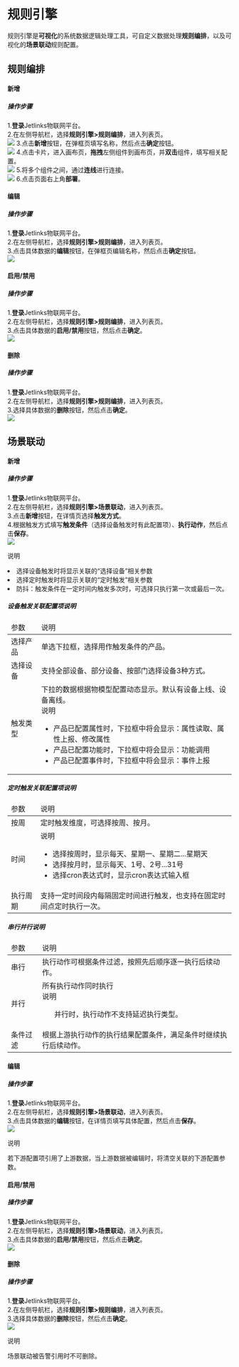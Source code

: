 
# 规则引擎

规则引擎是**可视化**的系统数据逻辑处理工具，可自定义数据处理**规则编排**，以及可视化的**场景联动**规则配置。</br>

## 规则编排
#### 新增
##### 操作步骤
1.**登录**Jetlinks物联网平台。</br>
2.在左侧导航栏，选择**规则引擎>规则编排**，进入列表页。</br>
![](./img/115.png)
3.点击**新增**按钮，在弹框页填写名称，然后点击**确定**按钮。</br>
![](./img/116.png)
4.点击卡片，进入画布页，**拖拽**左侧组件到画布页，并**双击**组件，填写相关配置。</br>
![](./img/117.png)
5.将多个组件之间，通过**连线**进行连接。</br>
![](./img/118.png)
6.点击页面右上角**部署**。</br>


#### 编辑
##### 操作步骤
1.**登录**Jetlinks物联网平台。</br>
2.在左侧导航栏，选择**规则引擎>规则编排**，进入列表页。</br>
3.点击具体数据的**编辑**按钮，在弹框页编辑名称，然后点击**确定**按钮。</br>
![](./img/119.png)


#### 启用/禁用
##### 操作步骤
1.**登录**Jetlinks物联网平台。</br>
2.在左侧导航栏，选择**规则引擎>规则编排**，进入列表页。</br>
3.点击具体数据的**启用/禁用**按钮，然后点击**确定**。</br>
![](./img/120.png)

#### 删除
##### 操作步骤
1.**登录**Jetlinks物联网平台。</br>
2.在左侧导航栏，选择**规则引擎>规则编排**，进入列表页。</br>
3.选择具体数据的**删除**按钮，然后点击**确定**。</br>
![](./img/121.png)

## 场景联动
#### 新增
##### 操作步骤
1.**登录**Jetlinks物联网平台。</br>
2.在左侧导航栏，选择**规则引擎>场景联动**，进入列表页。</br>
3.点击**新增**按钮，在详情页选择**触发方式**。</br>
4.根据触发方式填写**触发条件**（选择设备触发时有此配置项）、**执行动作**，然后点击**保存**。</br>
![](./img/122.png)

<div class='explanation primary'>
  <p class='explanation-title-warp'>
    <span class='iconfont icon-bangzhu explanation-icon'></span>
    <span class='explanation-title font-weight'>说明</span>
  </p>
      <li> 选择设备触发时将显示关联的“选择设备”相关参数  </li>
      <li> 选择定时触发时将显示关联的“定时触发”相关参数  </li>
      <li> 防抖：触发条件在一定时间内触发多次时，可选择只执行第一次或最后一次。  </li>
</div>

##### 设备触发关联配置项说明
<table class='table'>
        <thead>
            <tr>
              <td>参数</td>
              <td>说明</td>
            </tr>
        </thead>
        <tbody>
          <tr>
            <td>选择产品</td>
            <td>单选下拉框，选择用作触发条件的产品。</td>
          </tr>
          <tr>
            <td>选择设备</td>
            <td>支持全部设备、部分设备、按部门选择设备3种方式。</td>
          </tr>
          <tr>
            <td>触发类型</td>
            <td>下拉的数据根据物模型配置动态显示。默认有设备上线、设备离线。 
             <div class='explanation info no-border'>
    <span class='explanation-title font-weight'>说明</span>
    <ul>
   <li>产品已配置属性时，下拉框中将会显示：属性读取、属性上报、修改属性</li>
   <li>产品已配置功能时，下拉框中将会显示：功能调用</li>
   <li>产品已配置事件时，下拉框中将会显示：事件上报</li>
    </ul>
  </div>
            </td>
          </tr>
        </tbody>
      </table>

##### 定时触发关联配置项说明
<table class='table'>
        <thead>
            <tr>
              <td>参数</td>
              <td>说明</td>
            </tr>
        </thead>
        <tbody>
          <tr>
            <td>按周</td>
            <td>定时触发维度，可选择按周、按月。</td>
          </tr>
          <tr>
            <td>时间</td>
            <td>
            <div class='explanation info no-border'>
    <span class='explanation-title font-weight'>说明</span>
    <ul>
       <li>选择按周时，显示每天、星期一、星期二...星期天</li>
            <li>选择按月时，显示每天、1号、2号...31号</li>
            <li>选择cron表达式时，显示cron表达式输入框</li>
    </ul>
  </div>
           </td>
          </tr>
          <tr>
            <td>执行周期</td>
            <td>支持一定时间段内每隔固定时间进行触发，也支持在固定时间点定时执行一次。  </td>
          </tr>
        </tbody>
      </table>

##### 串行并行说明
<table class='table'>
        <thead>
            <tr>
              <td>参数</td>
              <td>说明</td>
            </tr>
        </thead>
        <tbody>
          <tr>
            <td>串行</td>
            <td>执行动作可根据条件过滤，按照先后顺序逐一执行后续动作。</td>
          </tr>
          <tr>
            <td>并行</td>
            <td>所有执行动作同时执行
             <div class='explanation info no-border'>
    <span class='explanation-title font-weight'>说明</span>
    <ul>
     并行时，执行动作不支持延迟执行类型。
    </ul>
  </div>
            </td>
          </tr>
          <tr>
            <td>条件过滤</td>
            <td>根据上游执行动作的执行结果配置条件，满足条件时继续执行后续动作。  </td>
          </tr>
        </tbody>
      </table>

#### 编辑
##### 操作步骤
1.**登录**Jetlinks物联网平台。</br>
2.在左侧导航栏，选择**规则引擎>场景联动**，进入列表页。</br>
3.点击具体数据的**编辑**按钮，在详情页填写具体配置，然后点击**保存**。</br>
![](./img/123.png)

<div class='explanation primary'>
  <p class='explanation-title-warp'>
    <span class='iconfont icon-bangzhu explanation-icon'></span>
    <span class='explanation-title font-weight'>说明</span>
  </p>
 若下游配置项引用了上游数据，当上游数据被编辑时，将清空关联的下游配置参数。
</div>


#### 启用/禁用
##### 操作步骤
1.**登录**Jetlinks物联网平台。</br>
2.在左侧导航栏，选择**规则引擎>场景联动**，进入列表页。</br>
3.点击具体数据的**启用/禁用**按钮，然后点击**确定**。</br>
![](./img/124.png)

#### 删除
##### 操作步骤
1.**登录**Jetlinks物联网平台。</br>
2.在左侧导航栏，选择**规则引擎>规则编排**，进入列表页。</br>
3.选择具体数据的**删除**按钮，然后点击**确定**。</br>
![](./img/125.png)
<div class='explanation primary'>
  <p class='explanation-title-warp'>
    <span class='iconfont icon-bangzhu explanation-icon'></span>
    <span class='explanation-title font-weight'>说明</span>
  </p>
场景联动被告警引用时不可删除。
</div>
